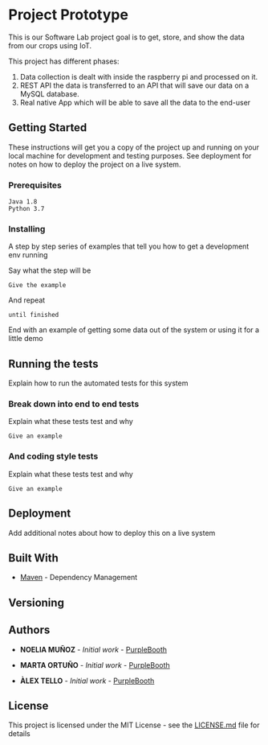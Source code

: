 # Project Prototype

This is our Software Lab project goal is to get, store, and show the data from our crops using IoT.

This project has different phases:
1. Data collection is dealt with inside the raspberry pi and processed on it.
2. REST API  the data is transferred to an API that will save our data on a MySQL database.
3. Real native App which will be able to save all the data to the end-user   

## Getting Started

These instructions will get you a copy of the project up and running on your local machine for development and testing purposes. See deployment for notes on how to deploy the project on a live system.

### Prerequisites

```
Java 1.8
Python 3.7
```

### Installing

A step by step series of examples that tell you how to get a development env running

Say what the step will be

```
Give the example
```

And repeat

```
until finished
```

End with an example of getting some data out of the system or using it for a little demo

## Running the tests

Explain how to run the automated tests for this system

### Break down into end to end tests

Explain what these tests test and why

```
Give an example
```

### And coding style tests

Explain what these tests test and why

```
Give an example
```

## Deployment

Add additional notes about how to deploy this on a live system

## Built With

* [Maven](https://maven.apache.org/) - Dependency Management

## Versioning



## Authors

* **NOELIA MUÑOZ** - *Initial work* - [PurpleBooth](https://github.com/NoeliaMGU)

* **MARTA ORTUÑO** - *Initial work* - [PurpleBooth](https://github.com/MartaOG)

* **ÀLEX TELLO** - *Initial work* - [PurpleBooth](https://github.com/alexindris)


## License

This project is licensed under the MIT License - see the [LICENSE.md](LICENSE.md) file for details
